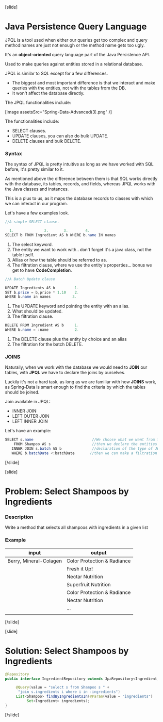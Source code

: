 [slide]

# Java Persistence Query Language

JPQL is a tool used when either our queries get too complex and query method names are just not enough or the method name gets too ugly.

It's an **object-oriented** query language part of the Java Persistence API.

Used to make queries against entities stored in a relational database.

JPQL is similar to SQL except for a few differences.

- The biggest and most important difference is that we interact and make queries with the entities, not with the tables from the DB.
- It won't affect the database directly.

The JPQL functionalities include:

[image assetsSrc="Spring-Data-Advanced(3).png" /]

The functionalities include: 
- SELECT clauses.
- UPDATE clauses, you can also do bulk UPDATE.
- DELETE clauses and bulk DELETE. 

### Syntax

The syntax of JPQL is pretty intuitive as long as we have worked with SQL before, it's pretty similar to it.

As mentioned above the difference between them is that SQL works directly with the database, its tables, records, and fields, whereas JPQL works with the Java classes and instances.

This is a plus to us, as it maps the database records to classes with which we can interact in our program.

Let's have a few examples look.

```java
//A simple SELECT clause.

  1.              2.       3.        4.
SELECT b FROM Ingredient AS b WHERE b.name IN names
```

1. The select keyword.
2. The entity we want to work with.. don't forget it's a java class, not the table itself.
3. Allias or how the table should be referred to as.
4. The filtration clause, where we use the entity's properties... bonus we get to have **CodeCompletion**.

```java
//A Batch Update clause

UPDATE Ingredients AS b         1.
SET b.price = b,price * 1.10    2.
WHERE b.name in names          3.
```

1. The UPDATE keyword and pointing the entity with an alias.
2. What should be updated.
3. The filtration clause.

```java
DELETE FROM Ingredient AS b     1. 
WHERE b.name = :name            2.
```

1. The DELETE clause plus the entity by choice and an alias
2. The filtration for the batch DELETE.

### JOINS

Naturally, when we work with the database we would need to **JOIN** our tables, with **JPQL** we have to declare the joins by ourselves.

Luckily it's not a hard task, as long as we are familiar with how **JOINS** work, as Spring-Data is smart enough to find the criteria by which the tables should be joined.

Join available in JPQL:

- INNER JOIN
- LEFT OUTER JOIN
- LEFT INNER JOIN


Let's have an example:

```java
SELECT s.name                           //We choose what we want from the table through SELECT
    FROM Shampoo AS s                   //then we declare the entities and it's alias
   INNER JOIN s.batch AS b              //declaration of the type of JOIN and the table which should be joined
   WHERE b.batchDate <:batchDate       //then we can make a filtration through using the properties of the joined entity.
```
[/slide]


[slide]

# Problem: Select Shampoos by Ingredients

### Description

Write a method that selects all shampoos with ingredients in a given list

### Example

| **input** | **output** |
| --- | --- |
| Berry, Mineral-Colagen  | Color Protection & Radiance  |
|   | Fresh it Up!  |
|   | Nectar Nutrition  |
|   | Superfruit Nutrition  |
|   | Color Protection & Radiance  |
|   | Nectar Nutrition  |
|   | …  |
|   |    |


[/slide]

[slide]

# Solution: Select Shampoos by Ingredients

```java
@Repository
public interface IngredientRepository extends JpaRepository<Ingredient, Long>{

     @Query(value = "select s from Shampoo s " +
      "join s.ingredients i where i in :ingredients")
     List<Shampoo> findByIngredientsIn(@Param(value = "ingredients")   
          Set<Ingredient> ingredients);
}
```

[/slide]